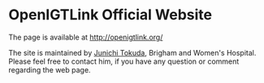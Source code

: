 OpenIGTLink Official Website
============================

The page is available at http://openigtlink.org/

The site is maintained by [Junichi Tokuda](http://www.spl.harvard.edu/pages/People/tokuda), 
Brigham and Women's Hospital. Please feel free to contact him, if you have any question
or comment regarding the web page.


